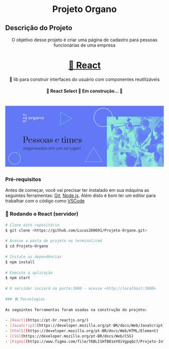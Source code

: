 <h1 align="center">Projeto Organo</h1>

## Descrição do Projeto
<p align="center"> O objetivo desse projeto é criar uma página de cadastro para pessoas funcionárias de uma empresa</p>

<h1 align="center">
    <a href="https://pt-br.reactjs.org/">🔗 React</a>
</h1>
<p align="center">🚀 lib para construir interfaces do usuário com componentes reutilizáveis</p>

<h4 align="center"> 
	🚧  React Select 🚀 Em construção...  🚧
</h4>

<h1 align="center">
  <img alt="NextLevelWeek" title="#NextLevelWeek" src="./public/images/banner.png" />
</h1>

### Pré-requisitos

Antes de começar, você vai precisar ter instalado em sua máquina as seguintes ferramentas:
[Git](https://git-scm.com), [Node.js](https://nodejs.org/en/). 
Além disto é bom ter um editor para trabalhar com o código como [VSCode](https://code.visualstudio.com/)

### 🎲 Rodando o React (servidor)

```bash
# Clone este repositório
$ git clone <https://github.com/Lucas260691/Projeto-Organo.git>

# Acesse a pasta do projeto no terminal/cmd
$ cd Projeto-Organo

# Instale as dependências
$ npm install

# Execute a aplicação 
$ npm start

# O servidor inciará na porta:3000 - acesse <http://localhost:3000>

### 🛠 Tecnologias

As seguintes ferramentas foram usadas na construção do projeto:

- [React](https://pt-br.reactjs.org/)
- [JavaScript](https://developer.mozilla.org/pt-BR/docs/Web/JavaScript)
- [Html5](https://developer.mozilla.org/pt-BR/docs/Web/HTML/Element)
- [CSS](https://developer.mozilla.org/pt-BR/docs/Web/CSS)
- [Figma](https://www.figma.com/file/T6BLI1HfB81eYOiVgpqQz7/Projeto-Intro-ao-React?node-id=134%3A143)
